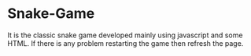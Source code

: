 # Snake-Game

It is the classic snake game developed mainly using javascript and some HTML. If there is any problem restarting the game then refresh the page.
